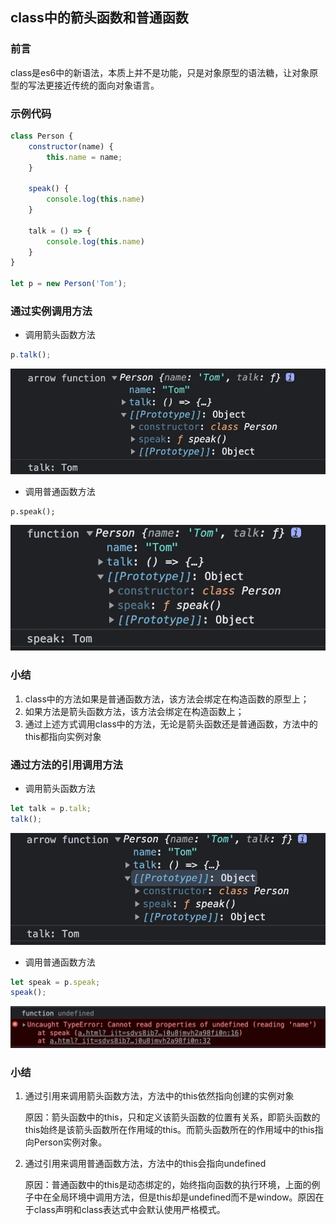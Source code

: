## class中的箭头函数和普通函数

### 前言

class是es6中的新语法，本质上并不是功能，只是对象原型的语法糖，让对象原型的写法更接近传统的面向对象语言。

### 示例代码

~~~javascript
class Person {
    constructor(name) {
        this.name = name;
    }

    speak() {
        console.log(this.name)
    }

    talk = () => {
        console.log(this.name)
    }
}

let p = new Person('Tom');
~~~

### 通过实例调用方法

- 调用箭头函数方法

~~~javascript
p.talk();
~~~

![箭头函数和普通函数01](../图片/箭头函数和普通函数01.jpg)

- 调用普通函数方法

~~~
p.speak();
~~~

![箭头函数和普通函数02](../图片/箭头函数和普通函数02.jpg)

### 小结

1. class中的方法如果是普通函数方法，该方法会绑定在构造函数的原型上；
2. 如果方法是箭头函数方法，该方法会绑定在构造函数上；
3. 通过上述方式调用class中的方法，无论是箭头函数还是普通函数，方法中的this都指向实例对象

### 通过方法的引用调用方法

- 调用箭头函数方法

~~~javascript
let talk = p.talk;
talk();
~~~

![箭头函数和普通函数03](../图片/箭头函数和普通函数03.jpg)

- 调用普通函数方法

~~~javascript
let speak = p.speak;
speak();
~~~

![箭头函数和普通函数04](../图片/箭头函数和普通函数04.jpg)

### 小结

1. 通过引用来调用箭头函数方法，方法中的this依然指向创建的实例对象

   原因：箭头函数中的this，只和定义该箭头函数的位置有关系，即箭头函数的this始终是该箭头函数所在作用域的this。而箭头函数所在的作用域中的this指向Person实例对象。

2. 通过引用来调用普通函数方法，方法中的this会指向undefined

   原因：普通函数中的this是动态绑定的，始终指向函数的执行环境，上面的例子中在全局环境中调用方法，但是this却是undefined而不是window。原因在于class声明和class表达式中会默认使用严格模式。